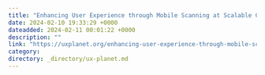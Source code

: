 ```yaml
---
title: "Enhancing User Experience through Mobile Scanning at Scalable Capital"
date: 2024-02-10 19:33:29 +0000
dateadded: 2024-02-11 00:01:22 +0000
description: ""
link: "https://uxplanet.org/enhancing-user-experience-through-mobile-scanning-at-scalable-capital-344237354f79?source=rss----819cc2aaeee0---4"
category:
directory: _directory/ux-planet.md
---
```

